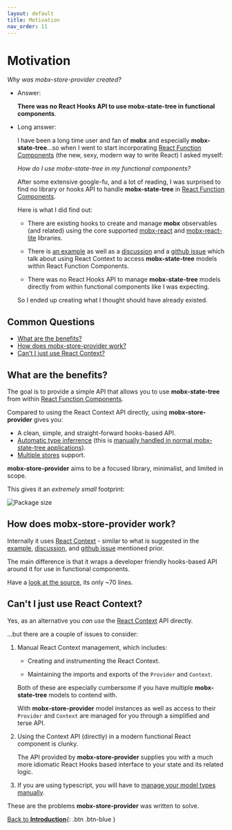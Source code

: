 ```yaml
---
layout: default
title: Motivation
nav_order: 11
---
```


# Motivation

_Why was mobx-store-provider created?_

- Answer:

  **There was no React Hooks API to use mobx-state-tree in functional components**.

- Long answer:

  I have been a long time user and fan of **mobx** and especially **mobx-state-tree**...so when I went to start incorporating [React Function Components](https://www.robinwieruch.de/react-function-component) (the new, sexy, modern way to write React) I asked myself:

  _How do I use mobx-state-tree in my functional components?_

  After some extensive google-fu, and a lot of reading, I was surprised to find no library or hooks API to handle **mobx-state-tree** in [React Function Components](https://www.robinwieruch.de/react-function-component).

  Here is what I did find out:

  - There are existing hooks to create and manage **mobx** observables (and related) using the core supported [mobx-react](https://github.com/mobxjs/mobx-react#mobx-react) and [mobx-react-lite](https://github.com/mobxjs/mobx-react-lite) libraries.

  - There is [an example](https://dev.to/margaretkrutikova/how-to-mobx-state-tree-react-typescript-3d5j) as well as a [discussion](https://dev.to/margaretkrutikova/how-to-mobx-state-tree-react-typescript-3d5j/comments) and a [github issue](https://github.com/mobxjs/mobx-state-tree/issues/1363) which talk about using React Context to access **mobx-state-tree** models within React Function Components.

  - There was no React Hooks API to manage **mobx-state-tree** models directly from within functional components like I was expecting.

  So I ended up creating what I thought should have already existed.

## Common Questions

- [What are the benefits?](#what-are-the-benefits)
- [How does mobx-store-provider work?](#how-does-mobx-store-provider-work)
- [Can't I just use React Context?](#cant-i-just-use-react-context)

## What are the benefits?

The goal is to provide a simple API that allows you to use **mobx-state-tree** from within [React Function Components](https://www.robinwieruch.de/react-function-component).

Compared to using the React Context API directly, using **mobx-store-provider** gives you:

- A clean, simple, and straight-forward hooks-based API.
- [Automatic type inferrence](/typescript) (this is [manually handled in normal mobx-state-tree applications](https://mobx-state-tree.js.org/tips/typescript#using-a-mst-type-at-design-time)).
- [Multiple stores](/multiple-stores) support.

**mobx-store-provider** aims to be a focused library, minimalist, and limited in scope.

This gives it an _extremely small_ footprint:

![Package size](https://img.shields.io/bundlephobia/minzip/mobx-store-provider)

## How does mobx-store-provider work?

Internally it uses [React Context](https://reactjs.org/docs/context.html) - similar to what is suggested in the [example](https://dev.to/margaretkrutikova/how-to-mobx-state-tree-react-typescript-3d5j), [discussion](https://dev.to/margaretkrutikova/how-to-mobx-state-tree-react-typescript-3d5j/comments), and [github issue](https://github.com/mobxjs/mobx-state-tree/issues/1363) mentioned prior.

The main difference is that it wraps a developer friendly hooks-based API around it for use in functional components.

Have a [look at the source](https://github.com/jonbnewman/mobx-store-provider/blob/master/src/index.ts), its only ~70 lines.

## Can't I just use React Context?

Yes, as an alternative you _can use_ the [React Context](https://reactjs.org/docs/context.html) API directly.

...but there are a couple of issues to consider:

1. Manual React Context management, which includes:

   - Creating and instrumenting the React Context.

   - Maintaining the imports and exports of the `Provider` and `Context`.

   Both of these are especially cumbersome if you have multiple **mobx-state-tree** models to contend with.

   With **mobx-store-provider** model instances as well as access to their `Provider` and `Context` are managed for you through a simplified and terse API.

1. Using the Context API (directly) in a modern functional React component is clunky.

   The API provided by **mobx-store-provider** supplies you with a much more idiomatic React Hooks based interface to your state and its related logic.

1. If you are using typescript, you will have to [manage your model types manually](https://mobx-state-tree.js.org/tips/typescript#using-a-mst-type-at-design-time).

These are the problems **mobx-store-provider** was written to solve.

[Back to **Introduction**](/){: .btn .btn-blue }
